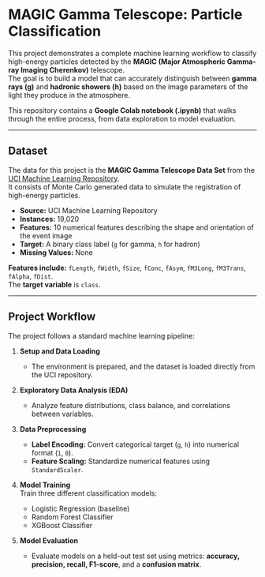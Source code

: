 # MAGIC Gamma Telescope: Particle Classification

This project demonstrates a complete machine learning workflow to classify high-energy particles detected by the **MAGIC (Major Atmospheric Gamma-ray Imaging Cherenkov)** telescope.  
The goal is to build a model that can accurately distinguish between **gamma rays (g)** and **hadronic showers (h)** based on the image parameters of the light they produce in the atmosphere.

This repository contains a **Google Colab notebook (.ipynb)** that walks through the entire process, from data exploration to model evaluation.

---

## Dataset

The data for this project is the **MAGIC Gamma Telescope Data Set** from the [UCI Machine Learning Repository](https://archive.ics.uci.edu/ml/datasets/magic+gamma+telescope).  
It consists of Monte Carlo generated data to simulate the registration of high-energy particles.

- **Source:** UCI Machine Learning Repository  
- **Instances:** 19,020  
- **Features:** 10 numerical features describing the shape and orientation of the event image  
- **Target:** A binary class label (`g` for gamma, `h` for hadron)  
- **Missing Values:** None  

**Features include:** `fLength`, `fWidth`, `fSize`, `fConc`, `fAsym`, `fM3Long`, `fM3Trans`, `fAlpha`, `fDist`.  
The **target variable** is `class`.

---

## Project Workflow

The project follows a standard machine learning pipeline:

1. **Setup and Data Loading**  
   - The environment is prepared, and the dataset is loaded directly from the UCI repository.

2. **Exploratory Data Analysis (EDA)**  
   - Analyze feature distributions, class balance, and correlations between variables.

3. **Data Preprocessing**  
   - **Label Encoding:** Convert categorical target (`g`, `h`) into numerical format (`1`, `0`).  
   - **Feature Scaling:** Standardize numerical features using `StandardScaler`.

4. **Model Training**  
   Train three different classification models:
   - Logistic Regression (baseline)  
   - Random Forest Classifier  
   - XGBoost Classifier  

5. **Model Evaluation**  
   - Evaluate models on a held-out test set using metrics: **accuracy, precision, recall, F1-score**, and a **confusion matrix**.


